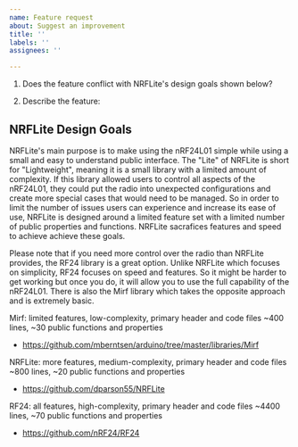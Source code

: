 ```yaml
---
name: Feature request
about: Suggest an improvement
title: ''
labels: ''
assignees: ''

---
```


1. Does the feature conflict with NRFLite's design goals shown below?

2. Describe the feature:

## NRFLite Design Goals
NRFLite's main purpose is to make using the nRF24L01 simple while using a small and easy to understand public interface. The "Lite" of NRFLite is short for "Lightweight", meaning it is a small library with a limited amount of complexity. If this library allowed users to control all aspects of the nRF24L01, they could put the radio into unexpected configurations and create more special cases that would need to be managed. So in order to limit the number of issues users can experience and increase its ease of use, NRFLite is designed around a limited feature set with a limited number of public properties and functions. NRFLite sacrafices features and speed to achieve achieve these goals.

Please note that if you need more control over the radio than NRFLite provides, the RF24 library is a great option. Unlike NRFLite which focuses on simplicity, RF24 focuses on speed and features. So it might be harder to get working but once you do, it will allow you to use the full capability of the nRF24L01. There is also the Mirf library which takes the opposite approach and is extremely basic.

Mirf: limited features, low-complexity, primary header and code files ~400 lines, ~30 public functions and properties
- https://github.com/mberntsen/arduino/tree/master/libraries/Mirf

NRFLite: more features, medium-complexity, primary header and code files ~800 lines, ~20 public functions and properties
- https://github.com/dparson55/NRFLite

RF24: all features, high-complexity, primary header and code files ~4400 lines, ~70 public functions and properties
- https://github.com/nRF24/RF24
